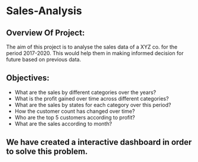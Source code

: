 # Sales-Analysis
## Overview Of Project:
The aim of this project is to analyse the sales data of a XYZ co. for the period 2017-2020. This would help them in making informed decision for future based on previous data.
## Objectives:
- What are the sales by different categories over the years?
- What is the profit gained over time across different categories?
- What are the sales by states for each category over this period?
- How the customer count has changed over time?
- Who are the top 5 customers according to profit?
- What are the sales according to month?
## We have created a interactive dashboard in order to solve this problem.
